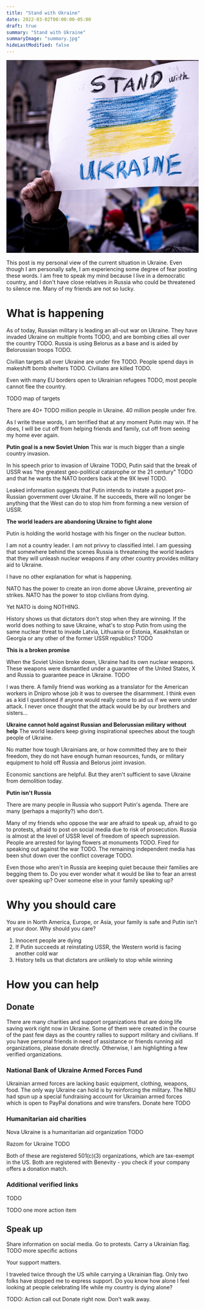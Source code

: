 ```yaml
---
title: "Stand with Ukraine"
date: 2022-03-02T00:00:00-05:00
draft: true
summary: "Stand with Ukraine"
summaryImage: "summary.jpg"
hideLastModified: false
---
```


<img src="summary.jpg" alt="Stand with Ukraine"  />

This post is my personal view of the current situation in Ukraine. Even though I am personally safe, I am experiencing some degree of fear posting these words. I am free to speak my mind because I live in a democratic country, and I don't have close relatives in Russia who could be threatened to silence me. Many of my friends are not so lucky.

# What is happening

As of today, Russian military is leading an all-out war on Ukraine. They have invaded Ukraine on multiple fronts TODO, and are bombing cities all over the country TODO. Russia is using Belorus as a base and is aided by Belorussian troops TODO. 

Civilian targets all over Ukraine are under fire TODO. People spend days in makeshift bomb shelters TODO. Civilians are killed TODO. 

Even with many EU borders open to Ukrainian refugees TODO, most people cannot flee the country.  

TODO map of targets

There are 40+ TODO million people in Ukraine. 40 million people under fire.

As I write these words, I am terrified that at any moment Putin may win. If he does, I will be cut off from helping friends and family, cut off from seeing my home ever again. 

**Putin goal is a new Soviet Union**
This war is much bigger than a single country invasion. 

In his speech prior to invasion of Ukraine TODO, Putin said that the break of USSR was "the greatest geo-political catasrophe or the 21 century" TODO and that he wants the NATO borders back at the 9X level TODO. 

Leaked information suggests that Putin intends to instate a puppet pro-Russian government over Ukraine. If he succeeds, there will no longer be anything that the West can do to stop him from forming a new version of USSR. 

**The world leaders are abandoning Ukraine to fight alone**

Putin is holding the world hostage with his finger on the nuclear button.

I am not a country leader. I am not privvy to classified intel. I am guessing that somewhere behind the scenes Russia is threatening the world leaders that they will unleash nuclear weapons if any other country provides military aid to Ukraine. 

I have no other explanation for what is happening. 

NATO has the power to create an iron dome above Ukraine, preventing air strikes. NATO has the power to stop civilians from dying. 

Yet NATO is doing NOTHING.

History shows us that dictators don't stop when they are winning. If the world does nothing to save Ukraine, what's to stop Putin from using the same nuclear threat to invade Latvia, Lithuania or Estonia, Kasakhstan or Georgia or any other of the former USSR republics? TODO

**This is a broken promise** 

When the Soviet Union broke down, Ukraine had its own nuclear weapons. These weapons were dismantled under a guarantee of the United States, X and Russia to guarantee peace in Ukraine. TODO

I was there. A family friend was working as a translator for the American workers in Dnipro whose job it was to oversee the disarmment. I think even as a kid I questioned if anyone would really come to aid us if we were under attack. I never once thought that the attack would be by our brothers and sisters...


**Ukraine cannot hold against Russian and Belorussian military without help**
The world leaders keep giving inspirational speeches about the tough people of Ukraine. 

No matter how tough Ukrainians are, or how committed they are to their freedom, they do not have enough human resources, funds, or military equipment to hold off Russia and Belorus joint invasion. 

Economic sanctions are helpful. But they aren't sufficient to save Ukraine from demolition today. 

**Putin isn't Russia**

There are many people in Russia who support Putin's agenda. There are many (perhaps a majority?) who don't. 

Many of my friends who oppose the war are afraid to speak up, afraid to go to protests, afraid to post on social media due to risk of prosecution. Russia is almost at the level of USSR level of freedom of speech supression. People are arrested for laying flowers at monuments TODO. Fired for speaking out against the war TODO. The remaining independent media has been shut down over the conflict coverage TODO. 

Even those who aren't in Russia are keeping quiet because their families are begging them to. Do you ever wonder what it would be like to fear an arrest over speaking up? Over someone else in your family speaking up? 

# Why you should care

You are in North America, Europe, or Asia, your family is safe and Putin isn't at your door. Why should you care? 

1. Innocent people are dying
2. If Putin succeeds at reinstating USSR, the Western world is facing another cold war
3. History tells us that dictators are unlikely to stop while winning

# How you can help

## Donate

There are many charities and support organizations that are doing life saving work right now in Ukraine. Some of them were created in the course of the past few days as the country rallies to support military and civilians. If you have personal friends in need of assistance or friends running aid organizations, please donate directly. Otherwise, I am highlighting a few verified organizations. 

### National Bank of Ukraine Armed Forces Fund
Ukrainian armed forces are lacking basic equipment, clothing, weapons, food. The only way Ukraine can hold is by reinforcing the military. The NBU had spun up a special fundraising account for Ukrainian armed forces which is open to PayPal donations and wire transfers. Donate here TODO

### Humanitarian aid charities
Nova Ukraine is a humanitarian aid organization TODO

Razom for Ukraine TODO

Both of these are registered 501(c)(3) organizations, which are tax-exempt in the US. Both are registered with Benevity - you check if your company offers a donation match.

### Additional verified links
TODO

TODO one more action item

## Speak up

Share information on social media. Go to protests. Carry a Ukrainian flag. TODO more specific actions

Your support matters.

I traveled twice through the US while carrying a Ukrainian flag. Only two folks have stopped me to express support. Do you know how alone I feel looking at people celebrating life while my country is dying alone?

TODO: Action call out
Donate right now. Don't walk away. 